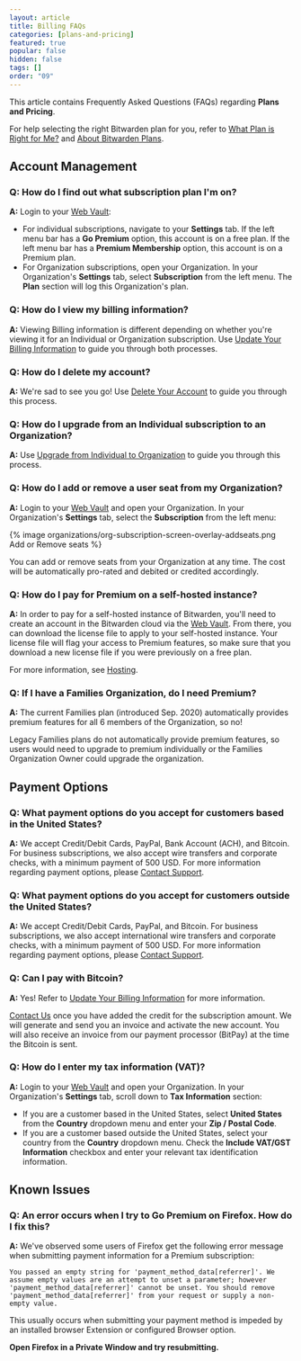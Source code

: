 ```yaml
---
layout: article
title: Billing FAQs
categories: [plans-and-pricing]
featured: true
popular: false
hidden: false
tags: []
order: "09"
---
```


This article contains Frequently Asked Questions (FAQs) regarding **Plans and Pricing**.

For help selecting the right Bitwarden plan for you, refer to [What Plan is Right for Me?]({{site.baseurl}}/article/what-plan-is-right-for-me/) and [About Bitwarden Plans]({{site.baseurl}}/article/about-bitwarden-plans/).

## Account Management

### Q: How do I find out what subscription plan I'm on?

**A:** Login to your [Web Vault]({{site.baseurl}}/article/getting-started-webvault):

- For individual subscriptions, navigate to your **Settings** tab. If the left menu bar has a **Go Premium** option, this account is on a free plan. If the left menu bar has a **Premium Membership** option, this account is on a Premium plan.
- For Organization subscriptions, open your Organization. In your Organization's **Settings** tab, select **Subscription** from the left menu. The **Plan** section will log this Organization's plan.

### Q: How do I view my billing information?

**A:** Viewing Billing information is different depending on whether you're viewing it for an Individual or Organization subscription. Use [Update Your Billing Information]({{site.baseurl}}/article/update-billing-info/) to guide you through both processes.

### Q: How do I delete my account?

**A:** We're sad to see you go! Use [Delete Your Account]({{site.baseurl}}/article/delete-your-account/) to guide you through this process.

### Q: How do I upgrade from an Individual subscription to an Organization?

**A:** Use [Upgrade from Individual to Organization]({{site.baseurl}}/article/upgrade-from-individual-to-org/) to guide you through this process.

### Q: How do I add or remove a user seat from my Organization?

**A:** Login to your [Web Vault]({{site.baseurl}}/article/getting-started-webvault) and open your Organization. In your Organization's **Settings** tab, select the **Subscription** from the left menu:

{% image organizations/org-subscription-screen-overlay-addseats.png Add or Remove seats %}

You can add or remove seats from your Organization at any time. The cost will be automatically pro-rated and debited or credited accordingly.

### Q: How do I pay for Premium on a self-hosted instance?

**A:** In order to pay for a self-hosted instance of Bitwarden, you'll need to create an account in the Bitwarden cloud via the [Web Vault]({{site.baseurl}}/article/getting-started-webvault). From there, you can download the license file to apply to your self-hosted instance. Your license file will flag your access to Premium features, so make sure that you download a new license file if you were previously on a free plan.

For more information, see [Hosting]({{site.baseurl}}/article/licensing-on-premise/#organization-license).

### Q: If I have a Families Organization, do I need Premium?

**A:** The current Families plan (introduced Sep. 2020) automatically provides premium features for all 6 members of the Organization, so no!

Legacy Families plans do not automatically provide premium features, so users would need to upgrade to premium individually or the Families Organization Owner could upgrade the organization.

## Payment Options

### Q: What payment options do you accept for customers based in the United States?

**A:** We accept Credit/Debit Cards, PayPal, Bank Account (ACH), and Bitcoin. For business subscriptions, we also accept wire transfers and corporate checks, with a minimum payment of 500 USD. For more information regarding payment options, please [Contact Support](https://bitwarden.com/contact/).

### Q: What payment options do you accept for customers outside the United States?

**A:** We accept Credit/Debit Cards, PayPal, and Bitcoin. For business subscriptions, we also accept international wire transfers and corporate checks, with a minimum payment of 500 USD. For more information regarding payment options, please [Contact Support](https://bitwarden.com/contact/).

### Q: Can I pay with Bitcoin?

**A:** Yes! Refer to [Update Your Billing Information]({{site.baseurl}}/article/update-billing-info/) for more information.

[Contact Us](https://bitwarden.com/contact/) once you have added the credit for the subscription amount. We will generate and send you an invoice and activate the new account. You will also receive an invoice from our payment processor (BitPay) at the time the Bitcoin is sent.

### Q: How do I enter my tax information (VAT)?

**A:** Login to your [Web Vault]({{site.baseurl}}/article/getting-started-webvault) and open your Organization. In your Organization's **Settings** tab, scroll down to **Tax Information** section:

- If you are a customer based in the United States, select **United States** from the **Country** dropdown menu and enter your **Zip / Postal Code**.
- If you are a customer based outside the United States, select your country from the **Country** dropdown menu. Check the **Include VAT/GST Information** checkbox and enter your relevant tax identification information.

## Known Issues

### Q: An error occurs when I try to Go Premium on Firefox. How do I fix this?

**A:** We've observed some users of Firefox get the following error message when submitting payment information for a Premium subscription:

`You passed an empty string for 'payment_method_data[referrer]'. We assume empty values are an attempt to unset a parameter; however 'payment_method_data[referrer]' cannot be unset. You should remove 'payment_method_data[referrer]' from your request or supply a non-empty value.`

This usually occurs when submitting your payment method is impeded by an installed browser Extension or configured Browser option.

**Open Firefox in a Private Window and try resubmitting.**
